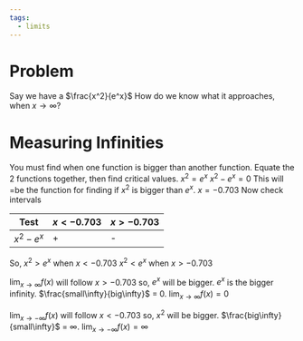 ```yaml
---
tags:
  - limits
---
```

# Problem
Say we have a $\frac{x^2}{e^x}$
How do we know what it approaches, when $x\to \infty$?

# Measuring Infinities
You must find when one function is bigger than another function. 
Equate the 2 functions together, then find critical values.
$x^2 = e^x$
$x^2 - e^x = 0$ This will =be the function for finding if $x^2$ is bigger than $e^x$.
$x=-0.703$
Now check intervals

| Test      | $x<-0.703$ | $x > -0.703$ |
| --------- | ---------- | ------------ |
| $x^2-e^x$ | +          | -            |
So, $x^2 > e^x$ when $x<-0.703$
$x^2 < e^x$ when $x>-0.703$

$\lim_{x \to \infty} f(x)$ will follow $x>-0.703$
so, $e^x$ will be bigger. $e^x$ is the bigger infinity. $\frac{small\infty}{big\infty}$ = 0.
$\lim_{x \to \infty} f(x)=0$

$\lim_{x \to -\infty} f(x)$ will follow $x<-0.703$
so, $x^2$ will be bigger. $\frac{big\infty}{small\infty}$ = $\infty$.
$\lim_{x \to -\infty} f(x)=\infty$
